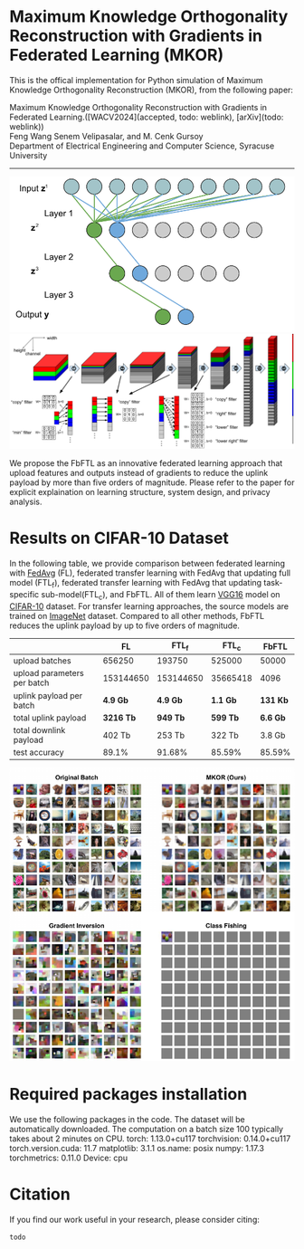 # Maximum Knowledge Orthogonality Reconstruction with Gradients in Federated Learning (MKOR)

This is the offical implementation for Python simulation of Maximum Knowledge Orthogonality Reconstruction (MKOR), from the following paper: 

  Maximum Knowledge Orthogonality Reconstruction with Gradients in Federated Learning.([WACV2024](accepted, todo: weblink), [arXiv](todo: weblink))  
Feng Wang Senem Velipasalar, and M. Cenk Gursoy  
Department of Electrical Engineering and Computer Science, Syracuse University

---

<img src="https://github.com/wfwf10/MKOR/blob/main/diagrams/dense_decouple.pdf">

<img src="https://github.com/wfwf10/MKOR/blob/main/diagrams/conv_orthogonal_largeFont.pdf">

We propose the FbFTL as an innovative federated learning approach that upload features and outputs instead of gradients to reduce the uplink payload by more than five orders of magnitude. Please refer to the paper for explicit explaination on learning structure, system design, and privacy analysis.


# Results on CIFAR-10 Dataset
In the following table, we provide comparison between federated learning with [FedAvg](http://proceedings.mlr.press/v54/mcmahan17a.html) (FL), federated transfer learning with FedAvg that updating full model (FTL<sub>f</sub>), federated transfer learning with FedAvg that updating task-specific sub-model(FTL<sub>c</sub>), and FbFTL. All of them learn [VGG16](https://arxiv.org/abs/1409.1556) model on [CIFAR-10](http://citeseerx.ist.psu.edu/viewdoc/download?doi=10.1.1.222.9220&rep=rep1&type=pdf) dataset. For transfer learning approaches, the source models are trained on [ImageNet](https://ieeexplore.ieee.org/abstract/document/5206848?casa_token=QncCRBM1tzAAAAAA:QuoJhjJAHRplmLJ4jcFw5JWdfASjmbIVlvpCrHgTPIFu63gpSUlBeACB78S0AH34qqQnsBOdoQ) dataset. Compared to all other methods, FbFTL reduces the uplink payload by up to five orders of magnitude. 

| | FL | FTL<sub>f</sub> | FTL<sub>c</sub> | FbFTL  |
| ---- | ----- | ---- | ---- | ---- |
| upload batches | 656250 | 193750 | 525000 | 50000 |
| upload parameters per batch | 153144650 | 153144650 | 35665418 | 4096 |
| uplink payload per batch | **4.9 Gb** | **4.9 Gb** | **1.1 Gb** | **131 Kb**  |
| total uplink payload | **3216 Tb** | **949 Tb** | **599 Tb** | **6.6 Gb** |
| total downlink payload | 402 Tb | 253 Tb | 322 Tb | 3.8 Gb |
| test accuracy | 89.1\% | 91.68\% | 85.59\% | 85.59\% |

<img src="https://github.com/wfwf10/MKOR/blob/main/diagrams/outputs.pdf">

# Required packages installation
We use the following packages in the code. The dataset will be automatically downloaded. The computation on a batch size 100 typically takes about 2 minutes on CPU.
torch: 1.13.0+cu117
torchvision: 0.14.0+cu117
torch.version.cuda: 11.7
matplotlib: 3.1.1
os.name: posix
numpy: 1.17.3
torchmetrics: 0.11.0
Device: cpu


# Citation
If you find our work useful in your research, please consider citing:
```
todo
```
